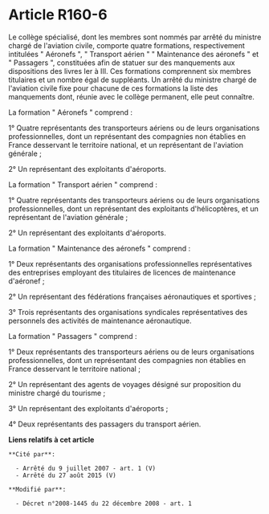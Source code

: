 # Article R160-6

Le collège spécialisé, dont les membres sont nommés par arrêté du ministre chargé de l'aviation civile, comporte quatre
formations, respectivement intitulées " Aéronefs ", " Transport aérien " " Maintenance des aéronefs " et " Passagers ",
constituées afin de statuer sur des manquements aux dispositions des livres Ier à III. Ces formations comprennent six membres
titulaires et un nombre égal de suppléants. Un arrêté du ministre chargé de l'aviation civile fixe pour chacune de ces
formations la liste des manquements dont, réunie avec le collège permanent, elle peut connaître.

La formation " Aéronefs " comprend :

1° Quatre représentants des transporteurs aériens ou de leurs organisations professionnelles, dont un représentant des
compagnies non établies en France desservant le territoire national, et un représentant de l'aviation générale ;

2° Un représentant des exploitants d'aéroports.

La formation " Transport aérien " comprend :

1° Quatre représentants des transporteurs aériens ou de leurs organisations professionnelles, dont un représentant des
exploitants d'hélicoptères, et un représentant de l'aviation générale ;

2° Un représentant des exploitants d'aéroports.

La formation " Maintenance des aéronefs " comprend :

1° Deux représentants des organisations professionnelles représentatives des entreprises employant des titulaires de licences
de maintenance d'aéronef ;

2° Un représentant des fédérations françaises aéronautiques et sportives ;

3° Trois représentants des organisations syndicales représentatives des personnels des activités de maintenance aéronautique.

La formation " Passagers " comprend :

1° Deux représentants des transporteurs aériens ou de leurs organisations professionnelles, dont un représentant des
compagnies non établies en France desservant le territoire national ;

2° Un représentant des agents de voyages désigné sur proposition du ministre chargé du tourisme ;

3° Un représentant des exploitants d'aéroports ;

4° Deux représentants des passagers du transport aérien.

**Liens relatifs à cet article**

	**Cité par**:

	  - Arrêté du 9 juillet 2007 - art. 1 (V)
	  - Arrêté du 27 août 2015 (V)

	**Modifié par**:

	  - Décret n°2008-1445 du 22 décembre 2008 - art. 1
